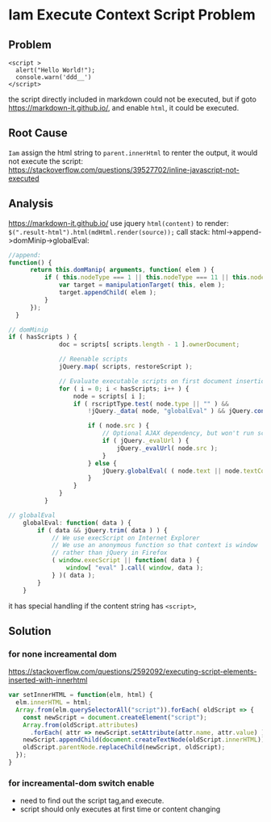 # Iam Execute Context Script Problem

## Problem

    <script >
      alert("Hello World!");
      console.warn('ddd__')
    </script>

the script directly included in markdown could not be executed, but if goto https://markdown-it.github.io/, and enable `html`, it could be executed.

## Root Cause
`Iam` assign the html string to  `parent.innerHtml` to renter the output, it would not execute the script:
https://stackoverflow.com/questions/39527702/inline-javascript-not-executed

## Analysis
https://markdown-it.github.io/ use  jquery `html(content)` to render: ` $(".result-html").html(mdHtml.render(source));`
call stack: html->append->domMinip->globalEval:
```js
//append: 
function() {
      return this.domManip( arguments, function( elem ) {
          if ( this.nodeType === 1 || this.nodeType === 11 || this.nodeType === 9 ) {
              var target = manipulationTarget( this, elem );
              target.appendChild( elem );
          }
      });
  }
```
```js
// domMinip
if ( hasScripts ) {
              doc = scripts[ scripts.length - 1 ].ownerDocument;

              // Reenable scripts
              jQuery.map( scripts, restoreScript );

              // Evaluate executable scripts on first document insertion
              for ( i = 0; i < hasScripts; i++ ) {
                  node = scripts[ i ];
                  if ( rscriptType.test( node.type || "" ) &&
                      !jQuery._data( node, "globalEval" ) && jQuery.contains( doc, node ) ) {

                      if ( node.src ) {
                          // Optional AJAX dependency, but won't run scripts if not present
                          if ( jQuery._evalUrl ) {
                              jQuery._evalUrl( node.src );
                          }
                      } else {
                          jQuery.globalEval( ( node.text || node.textContent || node.innerHTML || "" ).replace( rcleanScript, "" ) );
                      }
                  }
              }
          }
```

```js
// globalEval
	globalEval: function( data ) {
		if ( data && jQuery.trim( data ) ) {
			// We use execScript on Internet Explorer
			// We use an anonymous function so that context is window
			// rather than jQuery in Firefox
			( window.execScript || function( data ) {
				window[ "eval" ].call( window, data );
			} )( data );
		}
	}
```
it has special handling if the content string has `<script>`, 

## Solution
### for none increamental dom
https://stackoverflow.com/questions/2592092/executing-script-elements-inserted-with-innerhtml

```js
var setInnerHTML = function(elm, html) {
  elm.innerHTML = html;
  Array.from(elm.querySelectorAll("script")).forEach( oldScript => {
    const newScript = document.createElement("script");
    Array.from(oldScript.attributes)
      .forEach( attr => newScript.setAttribute(attr.name, attr.value) );
    newScript.appendChild(document.createTextNode(oldScript.innerHTML));
    oldScript.parentNode.replaceChild(newScript, oldScript);
  });
}
```
### for increamental-dom switch enable
* need to find out the script tag,and execute.
* script should only executes at first time or content changing
